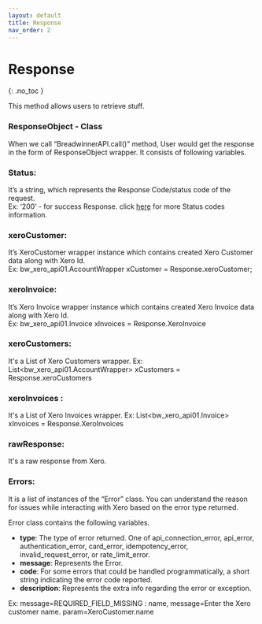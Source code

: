 ```yaml
---
layout: default
title: Response
nav_order: 2
---
```


# Response
{: .no_toc }

This method allows users to retrieve stuff.


### ResponseObject - Class
When we call “BreadwinnerAPI.call()” method, User would get the response in the form of ResponseObject wrapper. It consists of following variables.<br/>

### Status: 
It’s a string, which represents the Response Code/status code of the request. <br/>
Ex: ‘200’ - for success Response. click [here](https://developer.xero.com/documentation/api/http-response-codes) for more Status codes information.

### xeroCustomer:
It’s XeroCustomer wrapper instance which contains created Xero Customer data along with Xero Id.<br/>
Ex: bw_xero_api01.AccountWrapper xCustomer = Response.xeroCustomer;

### xeroInvoice:
It’s Xero Invoice wrapper instance which contains created Xero Invoice data along with Xero Id. <br/>
Ex: bw_xero_api01.Invoice xInvoices = Response.XeroInvoice

### xeroCustomers:
It's a List of Xero Customers wrapper. 
Ex: List<bw_xero_api01.AccountWrapper> xCustomers = Response.xeroCustomers

### xeroInvoices :
It's a List of Xero Invoices wrapper.
Ex: List<bw_xero_api01.Invoice> xInvoices = Response.XeroInvoices

### rawResponse:
It's a raw response from Xero. 

### Errors:
It is a list of instances of the “Error” class. You can understand the reason for issues while interacting with Xero based on the error type returned.

Error class contains the following variables.
<ul>
<li><b>type</b>: The type of error returned. One of api_connection_error, api_error, authentication_error, card_error, idempotency_error, invalid_request_error, or rate_limit_error.</li>
<li><b>message</b>: Represents the Error.</li>
<li><b>code</b>: For some errors that could be handled programmatically, a short string indicating the error code reported.</li>
<li><b>description</b>: Represents the extra info regarding the error or exception.</li>
</ul>
Ex: message=REQUIRED_FIELD_MISSING : name, message=Enter the Xero customer name. param=XeroCustomer.name
